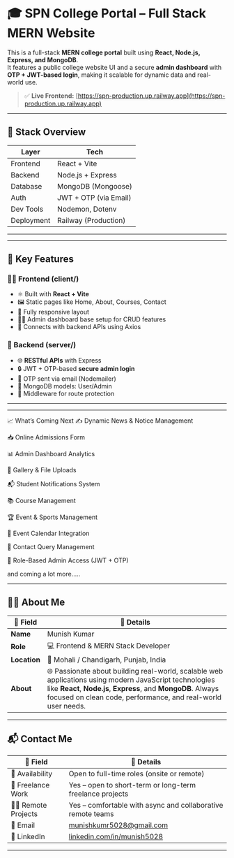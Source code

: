 # 🎓 SPN College Portal – Full Stack MERN Website

This is a full-stack **MERN college portal** built using **React, Node.js, Express, and MongoDB**.  
It features a public college website UI and a secure **admin dashboard** with **OTP + JWT-based login**, making it scalable for dynamic data and real-world use.

> ✅ **Live Frontend:** [https://spn-production.up.railway.app](https://spn-production.up.railway.app)

---

## 🧱 Stack Overview

| Layer      | Tech                    |
|------------|-------------------------|
| Frontend   | React + Vite            |
| Backend    | Node.js + Express       |
| Database   | MongoDB (Mongoose)      |
| Auth       | JWT + OTP (via Email)   |
| Dev Tools  | Nodemon, Dotenv         |
| Deployment | Railway (Production)    |

----------------------------------------
----------------------------------------

## 🚀 Key Features

### 🧑‍🎓 Frontend (client/)

- ⚛️ Built with **React + Vite**
- 🖼️ Static pages like Home, About, Courses, Contact
- 📱 Fully responsive layout
- 🧑‍💼 Admin dashboard base setup for CRUD features
- 🔗 Connects with backend APIs using Axios

### 🔐 Backend (server/)

- 🌐 **RESTful APIs** with Express
- 🔒 JWT + OTP-based **secure admin login**
- 📧 OTP sent via email (Nodemailer)
- 🧾 MongoDB models: User/Admin
- 🧰 Middleware for route protection


-------------------
-------------------

📈 What’s Coming Next
✍️ Dynamic News & Notice Management

📥 Online Admissions Form

📊 Admin Dashboard Analytics

📂 Gallery & File Uploads

📬 Student Notifications System

📚 Course Management

🏆 Event & Sports Management

📅 Event Calendar Integration

🧾 Contact Query Management

🔐 Role-Based Admin Access (JWT + OTP)

and coming a lot more.....


---

## 🙋‍♂️ About Me

| 🔹 Field     | 🔸 Details |
|-------------|------------|
| **Name**     | Munish Kumar |
| **Role**     | 💻 Frontend & MERN Stack Developer |
| **Location** | 📍 Mohali / Chandigarh, Punjab, India |
| **About**    | 🌐 Passionate about building real-world, scalable web applications using modern JavaScript technologies like **React**, **Node.js**, **Express**, and **MongoDB**. Always focused on clean code, performance, and real-world user needs. |

---

## 📬 Contact Me

| 🔹 Field            | 🔸 Details |
|---------------------|------------|
| 💼 Availability     | Open to full-time roles (onsite or remote) |
| 🤝 Freelance Work   | Yes – open to short-term or long-term freelance projects |
| 🧑‍💻 Remote Projects | Yes – comfortable with async and collaborative remote teams |
| 📧 Email            | [munishkumr5028@gmail.com](mailto:munishkumr5028@gmail.com) |
| 🔗 LinkedIn         | [linkedin.com/in/munish5028](https://www.linkedin.com/in/munish5028) |

---

